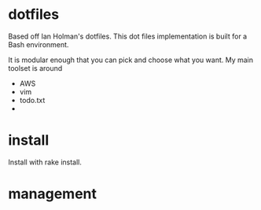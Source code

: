 dotfiles
========
Based off Ian Holman's dotfiles. This dot files implementation is built for a Bash environment. 

It is modular enough that you can pick and choose what you want.  My main toolset is around

* AWS
* vim
* todo.txt
* 
# install
Install with rake install. 

# management
